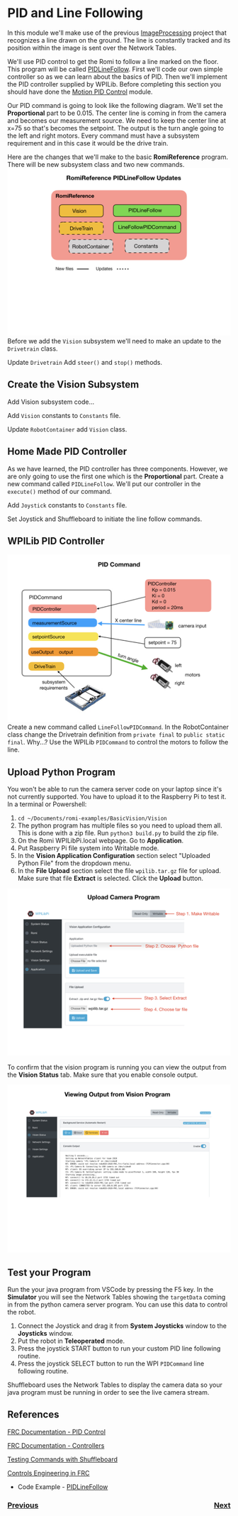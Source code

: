 # <a name="code"></a>PID and Line Following
In this module we'll make use of the previous [ImageProcessing](https://github.com/mjwhite8119/romi-examples/tree/main/ImageProcessing) project that recognizes a line drawn on the ground. The line is constantly tracked and its position within the image is sent over the Network Tables.

We'll use PID control to get the Romi to follow a line marked on the floor.  This program will be called [PIDLineFollow](https://github.com/mjwhite8119/romi-examples/tree/main/PIDLineFollow). First we'll code our own simple controller so as we can learn about the basics of PID.  Then we'll implement the PID controller supplied by WPILib.  Before completing this section you should have done the [Motion PID Control](romiPID) module.

Our PID command is going to look like the following diagram.  We'll set the **Proportional** part to be 0.015.  The center line is coming in from the camera and becomes our measurement source.  We need to keep the center line at x=75 so that's becomes the setpoint.  The output is the turn angle going to the left and right motors.  Every command must have a subsystem requirement and in this case it would be the drive train. 

Here are the changes that we'll make to the basic **RomiReference** program.  There will be new subsystem class and two new commands.
![PIDLineFollow](../images/Romi/Romi.027.jpeg)
Before we add the `Vision` subsystem we'll need to make an update to the `Drivetrain` class.

Update `Drivetrain` Add `steer()` and `stop()` methods.

## Create the Vision Subsystem
Add Vision subsystem code...

Add `Vision` constants to `Constants` file.

Update `RobotContainer` add `Vision` class.

## Home Made PID Controller
As we have learned, the PID controller has three components.  However, we are only going to use the first one which is the **Proportional** part.  Create a new command called `PIDLineFollow`. We'll put our controller in the `execute()` method of our command.

Add `Joystick` constants to `Constants` file. 

Set Joystick and Shuffleboard to initiate the line follow commands.

## WPILib PID Controller
![PID Command](../images/Romi/Romi.025.jpeg)
Create a new command called `LineFollowPIDCommand`.
In the RobotContainer class change the Drivetrain definition from `private final` to `public static final`.  Why...?
Use the WPILib `PIDCommand` to control the motors to follow the line.

## Upload Python Program
You won't be able to run the camera server code on your laptop since it's not currently supported.  You have to upload it to the Raspberry Pi to test it. In a terminal or Powershell:

1. `cd ~/Documents/romi-examples/BasicVision/Vision`
2. The python program has multiple files so you need to upload them all.  This is done with a zip file.  Run `python3 build.py` to build the zip file.
3. On the Romi WPILibPi.local webpage. Go to **Application**.
4. Put Raspberry Pi file system into Writable mode.
5. In the **Vision Application Configuration** section select "Uploaded Python File" from the dropdown menu.
6. In the **File Upload** section select the file `wpilib.tar.gz` file for upload.  Make sure that file **Extract** is selected. Click the **Upload** button.

![Upload Camera Program](../images/Romi/Romi.019.jpeg)

To confirm that the vision program is running you can view the output from the **Vision Status** tab.  Make sure that you enable console output.

![View Vision output](../images/Romi/Romi.021.jpeg)
<!-- ## Upload Java Program
1. cd ~/Documents/romi-examples/java-multiCameraServer
2. run `./gradlew build` to build the jar file.  Make sure that the build is successful.
3. On the Romi WPILibPi.local webpage, click on **Application** in the left panel.
4. Put into Writable mode
5. Select "Uploaded Java jar" in the dropdown.
6. Click on **Choose File** file and upload the file `build/libs/java-multiCameraServer-all.jar`. -->

## Test your Program
Run the your java program from VSCode by pressing the F5 key. In the **Simulator** you will see the Network Tables showing the `targetData` coming in from the python camera server program.  You can use this data to control the robot.
1. Connect the Joystick and drag it from **System Joysticks** window to the **Joysticks** window.
2. Put the robot in **Teleoperated** mode.
3. Press the joystick START button to run your custom PID line following routine.
3. Press the joystick SELECT button to run the WPI `PIDCommand` line following routine.

Shuffleboard uses the Network Tables to display the camera data so your java program must be running in order to see the live camera stream.



## References
[FRC Documentation - PID Control](https://docs.wpilib.org/en/latest/docs/software/commandbased/pid-subsystems-commands.html)

[FRC Documentation - Controllers](https://docs.wpilib.org/en/latest/docs/software/advanced-controls/controllers/index.html)

[Testing Commands with Shuffleboard](https://docs.wpilib.org/en/stable/docs/software/wpilib-tools/robotbuilder/introduction/robotbuilder-testing-with-shuffleboard.html)

[Controls Engineering in FRC](https://file.tavsys.net/control/controls-engineering-in-frc.pdf)

- Code Example - [PIDLineFollow](https://github.com/mjwhite8119/romi-examples/tree/main/PIDLineFollow)

<h3><span style="float:left">
<a href="romiImageProcessing">Previous</a></span>
<span style="float:right">
<a href="romiServos">Next</a></span></h3>